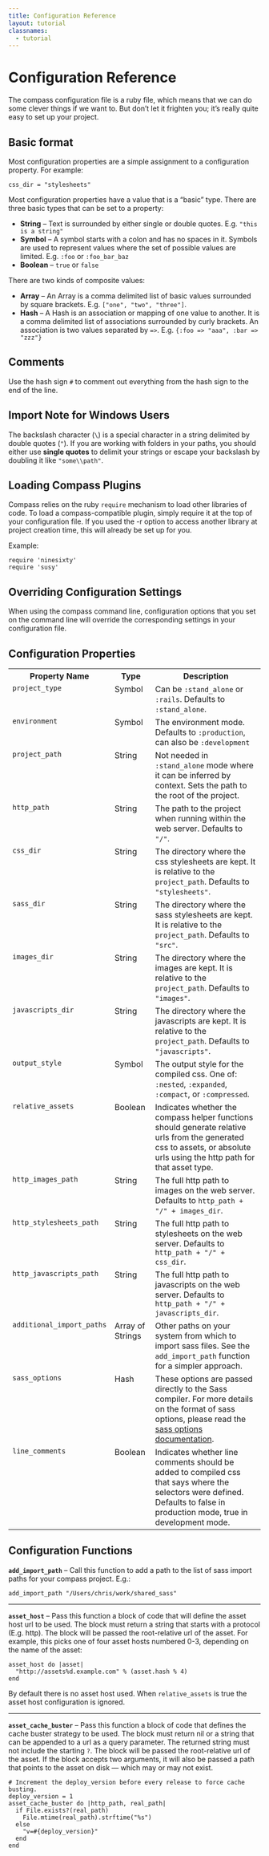 ```yaml
---
title: Configuration Reference
layout: tutorial
classnames:
  - tutorial
---
```

# Configuration Reference

The compass configuration file is a ruby file, which means that we can do some
clever things if we want to. But don’t let it frighten you; it’s really quite
easy to set up your project.

## Basic format

Most configuration properties are a simple assignment to a configuration property.
For example:

    css_dir = "stylesheets"

Most configuration properties have a value that is a “basic” type. There are three
basic types that can be set to a property:

* **String** – Text is surrounded by either single or double quotes.
  E.g. `"this is a string"`
* **Symbol** – A symbol starts with a colon and has no spaces in it.
  Symbols are used to represent values where the set of possible values are limited.
  E.g. `:foo` or `:foo_bar_baz`
* **Boolean** – `true` or `false`

There are two kinds of composite values:

* **Array** – An Array is a comma delimited list of basic values surrounded by
  square brackets. E.g. `["one", "two", "three"]`.
* **Hash** – A Hash is an association or mapping of one value to another.
  It is a comma delimited list of associations surrounded by curly brackets.
  An association is two values separated by `=>`. E.g. `{:foo => "aaa", :bar => "zzz"}`

## Comments

Use the hash sign `#` to comment out everything from the hash sign to the end
of the line.

## Import Note for Windows Users

The backslash character (`\`) is a special character in a string delimited by
double quotes (`"`). If you are working with folders in your paths, you should
either use **single quotes** to delimit your strings or escape your backslash
by doubling it like `"some\\path"`.

## Loading Compass Plugins

Compass relies on the ruby `require` mechanism to load other libraries of code.
To load a compass-compatible plugin, simply require it at the top of your
configuration file. If you used the -r option to access another library at project
creation time, this will already be set up for you.

Example:

    require 'ninesixty'
    require 'susy'

## Overriding Configuration Settings

When using the compass command line, configuration options that you set on the
command line will override the corresponding settings in your configuration file.

## Configuration Properties

<table> 
	<tr> 
		<th>Property Name</th> 
		<th>Type </th> 
		<th>Description </th> 
	</tr> 
	<tr> 
		<td style="vertical-align:top;"><code>project_type</code> </td> 
		<td style="vertical-align:top;">Symbol </td> 
		<td style="vertical-align:top;">Can be <code>:stand_alone</code> or
		  <code>:rails</code>. Defaults to <code>:stand_alone</code>.
		</td> 
	</tr> 
	<tr> 
		<td style="vertical-align:top;"><code>environment</code> </td> 
		<td style="vertical-align:top;">Symbol </td> 
		<td style="vertical-align:top;">The environment mode.
		  Defaults to <code>:production</code>, can also be <code>:development</code>
		</td> 
	</tr> 
	<tr> 
		<td style="vertical-align:top;"><code>project_path</code> </td> 
		<td style="vertical-align:top;">String </td> 
		<td style="vertical-align:top;">Not needed in <code>:stand_alone</code> mode
		  where it can be inferred by context. Sets the path to the root of the project.
		</td> 
	</tr> 
	<tr> 
		<td style="vertical-align:top;"><code>http_path</code> </td> 
		<td style="vertical-align:top;">String </td> 
		<td style="vertical-align:top;">The path to the project when running within the
		  web server. Defaults to <code>"/"</code>.
		</td> 
	</tr> 
	<tr> 
		<td style="vertical-align:top;"><code>css_dir</code> </td> 
		<td style="vertical-align:top;">String </td> 
		<td style="vertical-align:top;">The directory where the css stylesheets are kept.
		  It is relative to the <code>project_path</code>.
		  Defaults to <code>"stylesheets"</code>.
		</td> 
	</tr> 
	<tr> 
		<td style="vertical-align:top;"><code>sass_dir</code> </td> 
		<td style="vertical-align:top;">String </td> 
		<td style="vertical-align:top;">The directory where the sass stylesheets are kept.
		  It is relative to the <code>project_path</code>. Defaults to <code>"src"</code>.
		</td> 
	</tr> 
	<tr> 
		<td style="vertical-align:top;"><code>images_dir</code> </td> 
		<td style="vertical-align:top;">String </td> 
		<td style="vertical-align:top;">The directory where the images are kept.
		  It is relative to the <code>project_path</code>.
		  Defaults to <code>"images"</code>.
		</td> 
	</tr> 
	<tr> 
		<td style="vertical-align:top;"><code>javascripts_dir</code> </td> 
		<td style="vertical-align:top;">String </td> 
		<td style="vertical-align:top;">The directory where the javascripts are kept.
		  It is relative to the <code>project_path</code>. Defaults to
		  <code>"javascripts"</code>.
		</td> 
	</tr> 
	<tr> 
		<td style="vertical-align:top;"><code>output_style</code> </td> 
		<td style="vertical-align:top;">Symbol </td> 
		<td style="vertical-align:top;">The output style for the compiled css.
		  One of: <code>:nested</code>, <code>:expanded</code>, <code>:compact</code>,
		  or <code>:compressed</code>.
		</td> 
	</tr> 
	<tr> 
		<td style="vertical-align:top;"><code>relative_assets</code> </td> 
		<td style="vertical-align:top;">Boolean </td> 
		<td style="vertical-align:top;">Indicates whether the compass helper functions
		  should generate relative urls from the generated css to assets, or absolute urls
		  using the http path for that asset type.
		</td> 
	</tr> 
	<tr> 
		<td style="vertical-align:top;"><code>http_images_path</code> </td> 
		<td style="vertical-align:top;">String </td> 
		<td style="vertical-align:top;">The full http path to images on the web server.
		  Defaults to <code>http_path + "/" + images_dir</code>.
		</td> 
	</tr> 
	<tr> 
		<td style="vertical-align:top;"><code>http_stylesheets_path</code> </td> 
		<td style="vertical-align:top;">String </td> 
		<td style="vertical-align:top;">The full http path to stylesheets on the web server. Defaults to <code>http_path + "/" + css_dir</code>. </td> 
	</tr> 
	<tr> 
		<td style="vertical-align:top;"><code>http_javascripts_path</code> </td> 
		<td style="vertical-align:top;">String </td> 
		<td style="vertical-align:top;">The full http path to javascripts on the web server.
		  Defaults to <code>http_path + "/" + javascripts_dir</code>.
		</td> 
	</tr> 
	<tr> 
		<td style="vertical-align:top;"><code>additional_import_paths</code> </td> 
		<td style="vertical-align:top;">Array of Strings </td> 
		<td style="vertical-align:top;">Other paths on your system from which to import
		  sass files. See the <code>add_import_path</code> function for a simpler
		  approach.
		</td> 
	</tr> 
	<tr> 
		<td style="vertical-align:top;"><code>sass_options</code> </td> 
		<td style="vertical-align:top;">Hash </td> 
		<td style="vertical-align:top;">These options are passed directly to the
		  Sass compiler. For more details on the format of sass options, please read the
		  <a href="http://sass-lang.com/docs/yardoc/SASS_REFERENCE.md.html#options">sass options documentation</a>.
		</td> 
	</tr> 
	<tr> 
		<td style="vertical-align:top;"><code>line_comments</code> </td> 
		<td style="vertical-align:top;">Boolean </td> 
		<td style="vertical-align:top;">Indicates whether line comments should be added
		  to compiled css that says where the selectors were defined. Defaults to false
		  in production mode, true in development mode.
		</td> 
	</tr> 
</table>

## Configuration Functions

**`add_import_path`** – Call this function to add a path to the list of sass import
paths for your compass project. E.g.:

    add_import_path "/Users/chris/work/shared_sass"

---

**`asset_host`** – Pass this function a block of code that will define the asset
host url to be used. The block must return a string that starts with a protocol
(E.g. http). The block will be passed the root-relative url of the asset.
For example, this picks one of four asset hosts numbered 0-3, depending on
the name of the asset:

    asset_host do |asset|
      "http://assets%d.example.com" % (asset.hash % 4)
    end

By default there is no asset host used. When `relative_assets` is true
the asset host configuration is ignored.

---

**`asset_cache_buster`** – Pass this function a block of code that defines the
cache buster strategy to be used. The block must return nil or a string that can
be appended to a url as a query parameter. The returned string must not include
the starting `?`. The block will be passed the root-relative url of the asset.
If the block accepts two arguments, it will also be passed a path
that points to the asset on disk — which may or may not exist.

    # Increment the deploy_version before every release to force cache busting.
    deploy_version = 1
    asset_cache_buster do |http_path, real_path|
      if File.exists?(real_path)
        File.mtime(real_path).strftime("%s") 
      else
        "v=#{deploy_version}"
      end
    end
